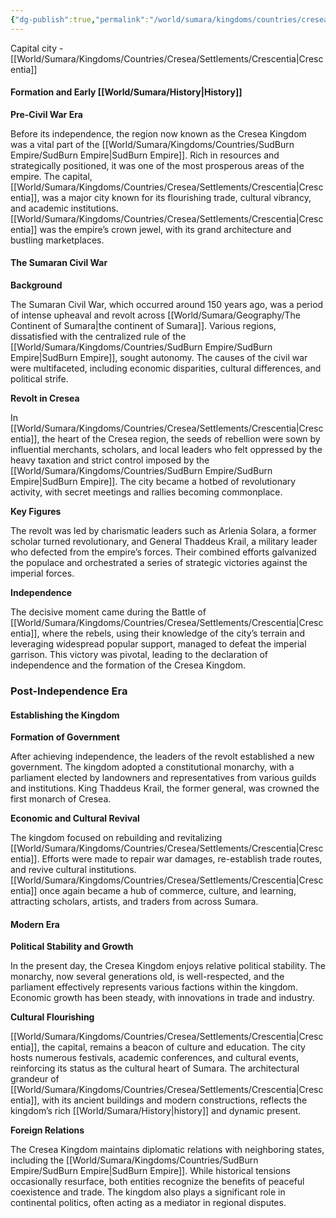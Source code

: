 ```yaml
---
{"dg-publish":true,"permalink":"/world/sumara/kingdoms/countries/cresea/cresea/"}
---
```


Capital city - [[World/Sumara/Kingdoms/Countries/Cresea/Settlements/Crescentia\|Crescentia]]

#### Formation and Early [[World/Sumara/History\|History]]

**Pre-Civil War Era**

Before its independence, the region now known as the Cresea Kingdom was a vital part of the [[World/Sumara/Kingdoms/Countries/SudBurn Empire/SudBurn Empire\|SudBurn Empire]]. Rich in resources and strategically positioned, it was one of the most prosperous areas of the empire. The capital, [[World/Sumara/Kingdoms/Countries/Cresea/Settlements/Crescentia\|Crescentia]], was a major city known for its flourishing trade, cultural vibrancy, and academic institutions. [[World/Sumara/Kingdoms/Countries/Cresea/Settlements/Crescentia\|Crescentia]] was the empire’s crown jewel, with its grand architecture and bustling marketplaces.

#### The Sumaran Civil War

**Background**

The Sumaran Civil War, which occurred around 150 years ago, was a period of intense upheaval and revolt across [[World/Sumara/Geography/The Continent of Sumara\|the continent of Sumara]]. Various regions, dissatisfied with the centralized rule of the [[World/Sumara/Kingdoms/Countries/SudBurn Empire/SudBurn Empire\|SudBurn Empire]], sought autonomy. The causes of the civil war were multifaceted, including economic disparities, cultural differences, and political strife.

**Revolt in Cresea**

In [[World/Sumara/Kingdoms/Countries/Cresea/Settlements/Crescentia\|Crescentia]], the heart of the Cresea region, the seeds of rebellion were sown by influential merchants, scholars, and local leaders who felt oppressed by the heavy taxation and strict control imposed by the [[World/Sumara/Kingdoms/Countries/SudBurn Empire/SudBurn Empire\|SudBurn Empire]]. The city became a hotbed of revolutionary activity, with secret meetings and rallies becoming commonplace.

**Key Figures**

The revolt was led by charismatic leaders such as Arlenia Solara, a former scholar turned revolutionary, and General Thaddeus Krail, a military leader who defected from the empire’s forces. Their combined efforts galvanized the populace and orchestrated a series of strategic victories against the imperial forces.

**Independence**

The decisive moment came during the Battle of [[World/Sumara/Kingdoms/Countries/Cresea/Settlements/Crescentia\|Crescentia]], where the rebels, using their knowledge of the city’s terrain and leveraging widespread popular support, managed to defeat the imperial garrison. This victory was pivotal, leading to the declaration of independence and the formation of the Cresea Kingdom.

### Post-Independence Era

#### Establishing the Kingdom

**Formation of Government**

After achieving independence, the leaders of the revolt established a new government. The kingdom adopted a constitutional monarchy, with a parliament elected by landowners and representatives from various guilds and institutions. King Thaddeus Krail, the former general, was crowned the first monarch of Cresea.

**Economic and Cultural Revival**

The kingdom focused on rebuilding and revitalizing [[World/Sumara/Kingdoms/Countries/Cresea/Settlements/Crescentia\|Crescentia]]. Efforts were made to repair war damages, re-establish trade routes, and revive cultural institutions. [[World/Sumara/Kingdoms/Countries/Cresea/Settlements/Crescentia\|Crescentia]] once again became a hub of commerce, culture, and learning, attracting scholars, artists, and traders from across Sumara.

#### Modern Era

**Political Stability and Growth**

In the present day, the Cresea Kingdom enjoys relative political stability. The monarchy, now several generations old, is well-respected, and the parliament effectively represents various factions within the kingdom. Economic growth has been steady, with innovations in trade and industry.

**Cultural Flourishing**

[[World/Sumara/Kingdoms/Countries/Cresea/Settlements/Crescentia\|Crescentia]], the capital, remains a beacon of culture and education. The city hosts numerous festivals, academic conferences, and cultural events, reinforcing its status as the cultural heart of Sumara. The architectural grandeur of [[World/Sumara/Kingdoms/Countries/Cresea/Settlements/Crescentia\|Crescentia]], with its ancient buildings and modern constructions, reflects the kingdom’s rich [[World/Sumara/History\|history]] and dynamic present.

**Foreign Relations**

The Cresea Kingdom maintains diplomatic relations with neighboring states, including the [[World/Sumara/Kingdoms/Countries/SudBurn Empire/SudBurn Empire\|SudBurn Empire]]. While historical tensions occasionally resurface, both entities recognize the benefits of peaceful coexistence and trade. The kingdom also plays a significant role in continental politics, often acting as a mediator in regional disputes.